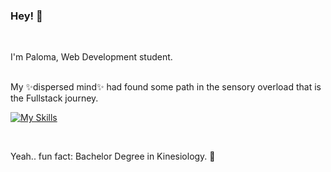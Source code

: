 ### Hey! 👋
<br />

I'm Paloma, Web Development student. <br />
&nbsp; <br />
 

My ✨dispersed mind✨ had found some path in the sensory overload that is the Fullstack journey.

[![My Skills](https://skillicons.dev/icons?i=js,react,tailwind)](https://skillicons.dev)

 &nbsp;


Yeah.. fun fact: Bachelor Degree in Kinesiology. 🦴
<!--
**paliRkHn/paliRkHn** is a ✨ _special_ ✨ repository because its `README.md` (this file) appears on your GitHub profile.

Here are some ideas to get you started:

- 🔭 I’m currently working on ...
- 🌱 I’m currently learning ...
- 👯 I’m looking to collaborate on ...
- 🤔 I’m looking for help with ...
- 💬 Ask me about ...
- 📫 How to reach me: ...
- 😄 Pronouns: ...
- ⚡ Fun fact: ...
-->
 
